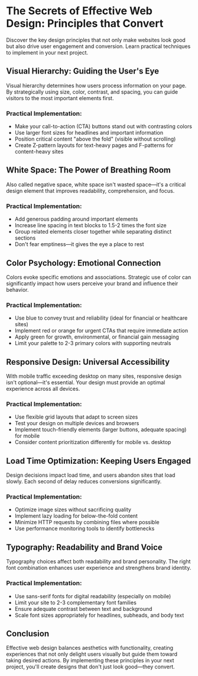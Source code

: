 # The Secrets of Effective Web Design: Principles that Convert

Discover the key design principles that not only make websites look good but also drive user engagement and conversion. Learn practical techniques to implement in your next project.

## Visual Hierarchy: Guiding the User's Eye

Visual hierarchy determines how users process information on your page. By strategically using size, color, contrast, and spacing, you can guide visitors to the most important elements first.

### Practical Implementation:

- Make your call-to-action (CTA) buttons stand out with contrasting colors
- Use larger font sizes for headlines and important information
- Position critical content "above the fold" (visible without scrolling)
- Create Z-pattern layouts for text-heavy pages and F-patterns for content-heavy sites

## White Space: The Power of Breathing Room

Also called negative space, white space isn't wasted space—it's a critical design element that improves readability, comprehension, and focus.

### Practical Implementation:

- Add generous padding around important elements
- Increase line spacing in text blocks to 1.5-2 times the font size
- Group related elements closer together while separating distinct sections
- Don't fear emptiness—it gives the eye a place to rest

## Color Psychology: Emotional Connection

Colors evoke specific emotions and associations. Strategic use of color can significantly impact how users perceive your brand and influence their behavior.

### Practical Implementation:

- Use blue to convey trust and reliability (ideal for financial or healthcare sites)
- Implement red or orange for urgent CTAs that require immediate action
- Apply green for growth, environmental, or financial gain messaging
- Limit your palette to 2-3 primary colors with supporting neutrals

## Responsive Design: Universal Accessibility

With mobile traffic exceeding desktop on many sites, responsive design isn't optional—it's essential. Your design must provide an optimal experience across all devices.

### Practical Implementation:

- Use flexible grid layouts that adapt to screen sizes
- Test your design on multiple devices and browsers
- Implement touch-friendly elements (larger buttons, adequate spacing) for mobile
- Consider content prioritization differently for mobile vs. desktop

## Load Time Optimization: Keeping Users Engaged

Design decisions impact load time, and users abandon sites that load slowly. Each second of delay reduces conversions significantly.

### Practical Implementation:

- Optimize image sizes without sacrificing quality
- Implement lazy loading for below-the-fold content
- Minimize HTTP requests by combining files where possible
- Use performance monitoring tools to identify bottlenecks

## Typography: Readability and Brand Voice

Typography choices affect both readability and brand personality. The right font combination enhances user experience and strengthens brand identity.

### Practical Implementation:

- Use sans-serif fonts for digital readability (especially on mobile)
- Limit your site to 2-3 complementary font families
- Ensure adequate contrast between text and background
- Scale font sizes appropriately for headlines, subheads, and body text

## Conclusion

Effective web design balances aesthetics with functionality, creating experiences that not only delight users visually but guide them toward taking desired actions. By implementing these principles in your next project, you'll create designs that don't just look good—they convert.
